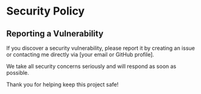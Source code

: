 # Security Policy

## Reporting a Vulnerability

If you discover a security vulnerability, please report it by creating an issue or contacting me directly via [your email or GitHub profile].

We take all security concerns seriously and will respond as soon as possible.

Thank you for helping keep this project safe!

